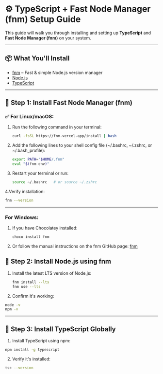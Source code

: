 # ⚙️ TypeScript + Fast Node Manager (fnm) Setup Guide

This guide will walk you through installing and setting up **TypeScript** and **Fast Node Manager (fnm)** on your system.

---

## 📦 What You'll Install

- [fnm](https://github.com/Schniz/fnm) – Fast & simple Node.js version manager
- [Node.js](https://nodejs.org/)
- [TypeScript](https://www.typescriptlang.org/)

---

## 🧰 Step 1: Install Fast Node Manager (fnm)

### ✅ For Linux/macOS:

1. Run the following command in your terminal:

   ```bash
   curl -fsSL https://fnm.vercel.app/install | bash

2. Add the following lines to your shell config file (~/.bashrc, ~/.zshrc, or ~/.bash_profile):

   ```bash
   export PATH="$HOME/.fnm"
   eval "$(fnm env)"

3. Restart your terminal or run:
   ```bash
   source ~/.bashrc   # or source ~/.zshrc

4.Verify installation:
   ```bash
   fnm --version 

   ```

---


### For Windows:

1. If you have Chocolatey installed:
   ```bash
   choco install fnm

2. Or follow the manual instructions on the fnm GitHub page:
   [fnm](https://github.com/Schniz/fnm#installation)


## 🧰 Step 2: Install Node.js using fnm
1. Install the latest LTS version of Node.js:
   ```bash
   fnm install --lts
   fnm use --lts

2. Confirm it's working:
  ```bash
  node -v
  npm -v

  ```
---

## 🧰 Step 3: Install TypeScript Globally
1. Install TypeScript using npm:
  ```bash
  npm install -g typescript
  ```

2. Verify it's installed:
  ```bash
  tsc --version
  ```









